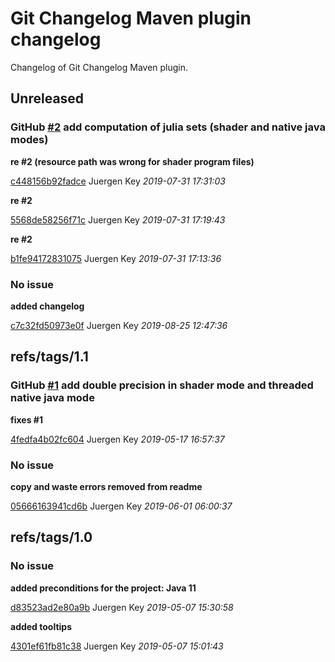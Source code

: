 # Git Changelog Maven plugin changelog

Changelog of Git Changelog Maven plugin.

## Unreleased
### GitHub [#2](https://github.com/elbosso/mandelbrot/issues/2) add computation of julia sets (shader and native java modes)

**re #2 (resource path was wrong for shader program files)**


[c448156b92fadce](https://github.com/elbosso/mandelbrot/commit/c448156b92fadce) Juergen Key *2019-07-31 17:31:03*

**re #2**


[5568de58256f71c](https://github.com/elbosso/mandelbrot/commit/5568de58256f71c) Juergen Key *2019-07-31 17:19:43*

**re #2**


[b1fe94172831075](https://github.com/elbosso/mandelbrot/commit/b1fe94172831075) Juergen Key *2019-07-31 17:13:36*


### No issue

**added changelog**


[c7c32fd50973e0f](https://github.com/elbosso/mandelbrot/commit/c7c32fd50973e0f) Juergen Key *2019-08-25 12:47:36*


## refs/tags/1.1
### GitHub [#1](https://github.com/elbosso/mandelbrot/issues/1) add double precision in shader mode and threaded native java mode

**fixes #1**


[4fedfa4b02fc604](https://github.com/elbosso/mandelbrot/commit/4fedfa4b02fc604) Juergen Key *2019-05-17 16:57:37*


### No issue

**copy and waste errors removed from readme**


[05666163941cd6b](https://github.com/elbosso/mandelbrot/commit/05666163941cd6b) Juergen Key *2019-06-01 06:00:37*


## refs/tags/1.0
### No issue

**added preconditions for the project: Java 11**


[d83523ad2e80a9b](https://github.com/elbosso/mandelbrot/commit/d83523ad2e80a9b) Juergen Key *2019-05-07 15:30:58*

**added tooltips**


[4301ef61fb81c38](https://github.com/elbosso/mandelbrot/commit/4301ef61fb81c38) Juergen Key *2019-05-07 15:01:43*


